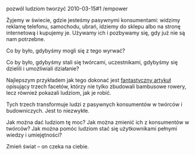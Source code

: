 pozwól ludziom tworzyć
2010-03-15#1
/empower

Żyjemy w świecie, gdzie jesteśmy pasywnymi konsumentami: widzimy reklamę telefonu, samochodu, ubrań, idziemy do sklepu albo na stronę internetową i kupujemy je. Używamy ich i pozbywamy się, gdy już nie są nam potrzebne.

Co by było, gdybyśmy mogli się z tego wyrwać?

Co by było, gdybyśmy stali się twórcami, uczestnikami, gdybyśmy się dzielili i umożliwiali działanie?

Najlepszym przykładem jak tego dokonać jest [fantastyczny
artykuł](http://www.urbanvelo.org/issue18/p58-59.html) opisujący trzech facetów, którzy nie tylko zbudowali bambusowe rowery, lecz również pokazali ludziom, jak je robić.

Tych trzech transformuje ludzi z pasywnych konsumentów w twórców i budowniczych. Jest to niezwykłe.

Jak można dać ludziom tę moc? Jak można zmienić ich z konsumentów w twórców? Jak można pomóc ludziom stać się użytkownikami pełnymi wiedzy i umiejętności?

Zmień świat &#8211; on czeka na ciebie.
